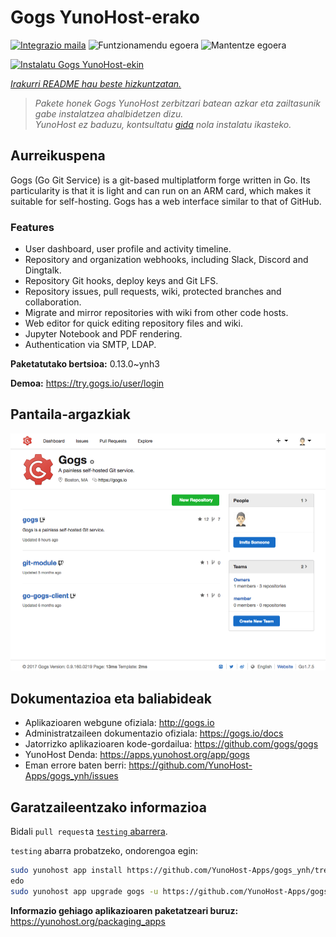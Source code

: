<!--
Ohart ongi: README hau automatikoki sortu da <https://github.com/YunoHost/apps/tree/master/tools/readme_generator>ri esker
EZ editatu eskuz.
-->

# Gogs YunoHost-erako

[![Integrazio maila](https://dash.yunohost.org/integration/gogs.svg)](https://ci-apps.yunohost.org/ci/apps/gogs/) ![Funtzionamendu egoera](https://ci-apps.yunohost.org/ci/badges/gogs.status.svg) ![Mantentze egoera](https://ci-apps.yunohost.org/ci/badges/gogs.maintain.svg)

[![Instalatu Gogs YunoHost-ekin](https://install-app.yunohost.org/install-with-yunohost.svg)](https://install-app.yunohost.org/?app=gogs)

*[Irakurri README hau beste hizkuntzatan.](./ALL_README.md)*

> *Pakete honek Gogs YunoHost zerbitzari batean azkar eta zailtasunik gabe instalatzea ahalbidetzen dizu.*  
> *YunoHost ez baduzu, kontsultatu [gida](https://yunohost.org/install) nola instalatu ikasteko.*

## Aurreikuspena

Gogs (Go Git Service) is a git-based multiplatform forge written in Go. Its particularity is that it is light and can run on an ARM card, which makes it suitable for self-hosting. Gogs has a web interface similar to that of GitHub.

### Features

- User dashboard, user profile and activity timeline.
- Repository and organization webhooks, including Slack, Discord and Dingtalk.
- Repository Git hooks, deploy keys and Git LFS.
- Repository issues, pull requests, wiki, protected branches and collaboration.
- Migrate and mirror repositories with wiki from other code hosts.
- Web editor for quick editing repository files and wiki.
- Jupyter Notebook and PDF rendering.
- Authentication via SMTP, LDAP.


**Paketatutako bertsioa:** 0.13.0~ynh3

**Demoa:** <https://try.gogs.io/user/login>

## Pantaila-argazkiak

![Gogs(r)en pantaila-argazkia](./doc/screenshots/screenshot.png)

## Dokumentazioa eta baliabideak

- Aplikazioaren webgune ofiziala: <http://gogs.io>
- Administratzaileen dokumentazio ofiziala: <https://gogs.io/docs>
- Jatorrizko aplikazioaren kode-gordailua: <https://github.com/gogs/gogs>
- YunoHost Denda: <https://apps.yunohost.org/app/gogs>
- Eman errore baten berri: <https://github.com/YunoHost-Apps/gogs_ynh/issues>

## Garatzaileentzako informazioa

Bidali `pull request`a [`testing` abarrera](https://github.com/YunoHost-Apps/gogs_ynh/tree/testing).

`testing` abarra probatzeko, ondorengoa egin:

```bash
sudo yunohost app install https://github.com/YunoHost-Apps/gogs_ynh/tree/testing --debug
edo
sudo yunohost app upgrade gogs -u https://github.com/YunoHost-Apps/gogs_ynh/tree/testing --debug
```

**Informazio gehiago aplikazioaren paketatzeari buruz:** <https://yunohost.org/packaging_apps>
